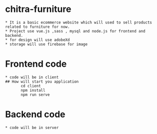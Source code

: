 # chitra-furniture
    * It is a basic ecommerce website which will used to sell products related to furniture for now.
    * Project use vue.js ,sass , mysql and node.js for frontend and backend.
    * for design will use adobeXd
    * storage will use firebase for image
# Frontend code
    * code will be in client
    ## How will start you application
           cd client
           npm install
           npm run serve
         
# Backend code 
    * code will be in server
